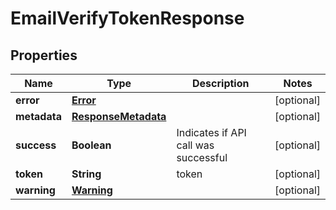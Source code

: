 
# EmailVerifyTokenResponse

## Properties
Name | Type | Description | Notes
------------ | ------------- | ------------- | -------------
**error** | [**Error**](Error.md) |  |  [optional]
**metadata** | [**ResponseMetadata**](ResponseMetadata.md) |  |  [optional]
**success** | **Boolean** | Indicates if API call was successful |  [optional]
**token** | **String** | token |  [optional]
**warning** | [**Warning**](Warning.md) |  |  [optional]



